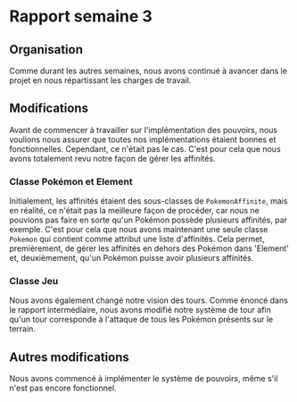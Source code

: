 # Rapport semaine 3

## Organisation

Comme durant les autres semaines, nous avons continué à avancer dans le projet en nous répartissant les charges de travail.

## Modifications

Avant de commencer à travailler sur l'implémentation des pouvoirs, nous voulions nous assurer que toutes nos implémentations étaient bonnes et fonctionnelles. Cependant, ce n'était pas le cas. C'est pour cela que nous avons totalement revu notre façon de gérer les affinités.

### Classe Pokémon et Element

Initialement, les affinités étaient des sous-classes de `PokemonAffinite`, mais en réalité, ce n'était pas la meilleure façon de procéder, car nous ne pouvions pas faire en sorte qu'un Pokémon possède plusieurs affinités, par exemple. C'est pour cela que nous avons maintenant une seule classe `Pokemon` qui contient comme attribut une liste d'affinités. Cela permet, premièrement, de gérer les affinités en dehors des Pokémon dans 'Element' et, deuxièmement, qu'un Pokémon puisse avoir plusieurs affinités.

### Classe Jeu

Nous avons également changé notre vision des tours. Comme énoncé dans le rapport intermédiaire, nous avons modifié notre système de tour afin qu'un tour corresponde à l'attaque de tous les Pokémon présents sur le terrain.

## Autres modifications

Nous avons commencé à implémenter le système de pouvoirs, même s'il n'est pas encore fonctionnel.